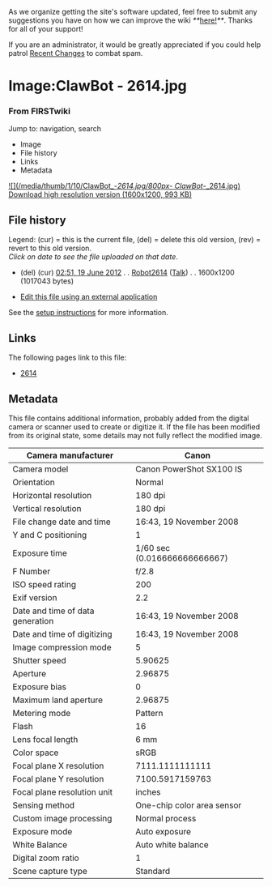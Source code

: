 As we organize getting the site's software updated, feel free to submit any
suggestions you have on how we can improve the wiki
_**_[here!](/index.php/User:Hallry/Suggestions "User:Hallry/Suggestions"
)_**_. Thanks for all of your support!

If you are an administrator, it would be greatly appreciated if you could help
patrol [Recent Changes](/index.php/Special:Recentchanges
"Special:Recentchanges" ) to combat spam.

# Image:ClawBot - 2614.jpg

### From FIRSTwiki

Jump to: navigation, search

  * Image
  * File history
  * Links
  * Metadata

[![](/media/thumb/1/10/ClawBot_-_2614.jpg/800px-
ClawBot_-_2614.jpg)](/media/1/10/ClawBot_-_2614.jpg)  
[Download high resolution version (1600x1200, 993
KB)](/media/1/10/ClawBot_-_2614.jpg)

## File history

Legend: (cur) = this is the current file, (del) = delete this old version,
(rev) = revert to this old version.  
_Click on date to see the file uploaded on that date_.

  * (del) (cur) [02:51, 19 June 2012](/media/1/10/ClawBot_-_2614.jpg "/media/1/10/ClawBot - 2614.jpg" ) . . [Robot2614](/index.php?title=User:Robot2614&action=edit "User:Robot2614" ) ([Talk](/index.php/User_talk:Robot2614 "User talk:Robot2614" )) . . 1600x1200 (1017043 bytes)
  

  * [Edit this file using an external application](/index.php?title=Image:ClawBot_-_2614.jpg&action=edit&externaledit=true&mode=file "Image:ClawBot - 2614.jpg" )

See the [setup
instructions](http://meta.wikimedia.org/wiki/Help:External_editors
"http://meta.wikimedia.org/wiki/Help:External_editors" ) for more information.

## Links

The following pages link to this file:

  * [2614](/index.php/2614 "2614" )

## Metadata

This file contains additional information, probably added from the digital
camera or scanner used to create or digitize it. If the file has been modified
from its original state, some details may not fully reflect the modified
image.

Camera manufacturer |  Canon  
---|---  
Camera model |  Canon PowerShot SX100 IS  
Orientation |  Normal  
Horizontal resolution |  180 dpi  
Vertical resolution |  180 dpi  
File change date and time |  16:43, 19 November 2008  
Y and C positioning |  1  
Exposure time |  1/60 sec (0.016666666666667)  
F Number |  f/2.8  
ISO speed rating |  200  
Exif version |  2.2  
Date and time of data generation |  16:43, 19 November 2008  
Date and time of digitizing |  16:43, 19 November 2008  
Image compression mode |  5  
Shutter speed |  5.90625  
Aperture |  2.96875  
Exposure bias |  0  
Maximum land aperture |  2.96875  
Metering mode |  Pattern  
Flash |  16  
Lens focal length |  6 mm  
Color space |  sRGB  
Focal plane X resolution |  7111.1111111111  
Focal plane Y resolution |  7100.5917159763  
Focal plane resolution unit |  inches  
Sensing method |  One-chip color area sensor  
Custom image processing |  Normal process  
Exposure mode |  Auto exposure  
White Balance |  Auto white balance  
Digital zoom ratio |  1  
Scene capture type |  Standard  
  
